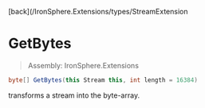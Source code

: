 ﻿

[back](/IronSphere.Extensions/types/StreamExtension

# GetBytes

> Assembly: IronSphere.Extensions

```csharp
byte[] GetBytes(this Stream this, int length = 16384)
```

transforms a stream into the byte-array.

 